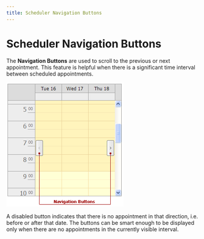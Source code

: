 ```yaml
---
title: Scheduler Navigation Buttons
---
```

# Scheduler Navigation Buttons
The **Navigation Buttons** are used to scroll to the previous or next appointment. This feature is helpful when there is a significant time interval between scheduled appointments.

![NavigationButtons](../../../images/img8306.png)

A disabled button indicates that there is no appointment in that direction, i.e. before  or after that date. The buttons can be smart enough to be displayed only when there are no appointments in the currently visible interval.